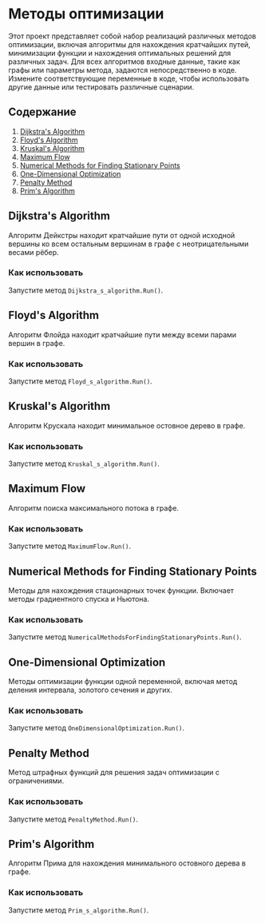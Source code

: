 # Методы оптимизации

Этот проект представляет собой набор реализаций различных методов оптимизации, включая алгоритмы для нахождения кратчайших путей, минимизации функции и нахождения оптимальных решений для различных задач.
Для всех алгоритмов входные данные, такие как графы или параметры метода, задаются непосредственно в коде. Измените соответствующие переменные в коде, чтобы использовать другие данные или тестировать различные сценарии.

## Содержание

1. [Dijkstra's Algorithm](#dijkstras-algorithm)
2. [Floyd's Algorithm](#floyds-algorithm)
3. [Kruskal's Algorithm](#kruskals-algorithm)
4. [Maximum Flow](#maximum-flow)
5. [Numerical Methods for Finding Stationary Points](#numerical-methods-for-finding-stationary-points)
6. [One-Dimensional Optimization](#one-dimensional-optimization)
7. [Penalty Method](#penalty-method)
8. [Prim's Algorithm](#prims-algorithm)

## Dijkstra's Algorithm

Алгоритм Дейкстры находит кратчайшие пути от одной исходной вершины ко всем остальным вершинам в графе с неотрицательными весами рёбер.

### Как использовать

Запустите метод `Dijkstra_s_algorithm.Run()`.

## Floyd's Algorithm

Алгоритм Флойда находит кратчайшие пути между всеми парами вершин в графе.

### Как использовать

Запустите метод `Floyd_s_algorithm.Run()`.

## Kruskal's Algorithm

Алгоритм Крускала находит минимальное остовное дерево в графе.

### Как использовать

Запустите метод `Kruskal_s_algorithm.Run()`.

## Maximum Flow

Алгоритм поиска максимального потока в графе.

### Как использовать

Запустите метод `MaximumFlow.Run()`.

## Numerical Methods for Finding Stationary Points

Методы для нахождения стационарных точек функции. Включает методы градиентного спуска и Ньютона.

### Как использовать

Запустите метод `NumericalMethodsForFindingStationaryPoints.Run()`.

## One-Dimensional Optimization

Методы оптимизации функции одной переменной, включая метод деления интервала, золотого сечения и других.

### Как использовать

Запустите метод `OneDimensionalOptimization.Run()`.

## Penalty Method

Метод штрафных функций для решения задач оптимизации с ограничениями.

### Как использовать

Запустите метод `PenaltyMethod.Run()`.

## Prim's Algorithm

Алгоритм Прима для нахождения минимального остовного дерева в графе.

### Как использовать

Запустите метод `Prim_s_algorithm.Run()`.
